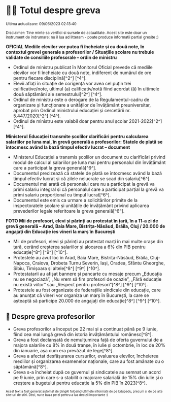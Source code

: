 # 👩‍🏫 Totul despre greva
<sub>Ultima actualizare: 09/06/2023 02:13:40</sub>

<sub>Disclaimer: Tine minte sa verifici si sursele de actualitate. Acest site este doar un instrument de indrumare: nu il lua ad litteram - poate produce informatii partial gresite :)</sub>

**OFICIAL Mediile elevilor vor putea fi încheiate și cu două note, în contextul grevei generale a profesorilor / Situațiile școlare nu trebuie validate de consiliile profesorale – ordin de ministru**

- Ordinul de ministru publicat în Monitorul Oficial prevede că mediile elevilor vor fi încheiate cu două note, indiferent de numărul de ore pentru fiecare disciplină[^2^] [^4^].
- Elevii aflați în situație de corigență vor avea cel puțin trei calificative/note, ultimul (a) calificativ/notă fiind acordat (ă) în ultimele două săptămâni ale semestrului[^2^] [^4^].
- Ordinul de ministru este o derogare de la Regulamentul-cadru de organizare și funcționare a unităților de învățământ preuniversitar, aprobat prin Ordinul ministrului educației și cercetării nr. 5.447/2020[^2^] [^4^].
- Ordinul de ministru este valabil doar pentru anul școlar 2021-2022[^2^] [^4^].

**Ministerul Educației transmite școlilor clarificări pentru calcularea salariilor pe luna mai, în grevă generală a profesorilor: Statele de plată se întocmesc având la bază timpul efectiv lucrat – document**

- Ministerul Educației a transmis școlilor un document cu clarificări privind modul de calcul al salariilor pe luna mai pentru personalul din învățământ care a participat la greva generală[^6^].
- Documentul precizează că statele de plată se întocmesc având la bază timpul efectiv lucrat și că zilele nelucrate se scad din salariu[^6^].
- Documentul mai arată că personalul care nu a participat la grevă va primi salariu integral și că personalul care a participat parțial la grevă va primi salariu proporțional cu timpul lucrat[^6^].
- Documentul este emis ca urmare a solicitărilor primite de la inspectoratele școlare și unitățile de învățământ privind aplicarea prevederilor legale referitoare la greva generală[^6^].

**FOTO Mii de profesori, elevi și părinți au protestat în țară, în a 11-a zi de grevă generală – Arad, Baia Mare, Bistrița-Năsăud, Brăila, Cluj / 20.000 de angajați din Educație ies vineri la marș în București**

- Mii de profesori, elevi și părinți au protestat marți în mai multe orașe din țară, cerând creșterea salariilor și alocarea a 6% din PIB pentru educație[^8^] [^9^] [^10^].
- Protestele au avut loc în Arad, Baia Mare, Bistrița-Năsăud, Brăila, Cluj-Napoca, Craiova, Drobeta Turnu Severin, Iași, Oradea, Sfântu Gheorghe, Sibiu, Timișoara și altele[^8^] [^9^] [^10^].
- Protestatarii au afișat bannere și pancarte cu mesaje precum „Educația nu se negociază”, „Nu vrem să fim profesori de ocazie”, „Fără educație nu există viitor” sau „Respect pentru profesori”[^8^] [^9^] [^10^].
- Protestele au fost organizate de federațiile sindicale din educație, care au anunțat că vineri vor organiza un marș în București, la care se așteaptă să participe 20.000 de angajați din educație[^8^] [^9^] [^10^].

## 🏫 Despre greva profesorilor

- Greva profesorilor a început pe 22 mai și a continuat până pe 9 iunie, fiind cea mai lungă grevă din istoria învățământului românesc[^8^].
- Greva a fost declanșată de nemulțumirea față de oferta guvernului de a majora salariile cu 8% în două tranșe, în iulie și octombrie, în loc de 20% din ianuarie, așa cum era prevăzut de lege[^8^].
- Greva a afectat desfășurarea cursurilor, evaluarea elevilor, încheierea mediilor și organizarea examenelor naționale, care au fost amânate cu o săptămână[^8^].
- Greva s-a încheiat după ce guvernul și sindicatele au semnat un acord pe 9 iunie, prin care s-a stabilit o majorare salarială de 15% din iulie și o creștere a bugetului pentru educație la 5% din PIB în 2023[^8^].


<sub><sub>Acest text a fost generat automat de BingAI folosind ultimele informatii de pe Edupedu, precum si de pe alte site-uri de stiri. Deci, nu te baza pe el pentru a lua decizii importante :)</sub></sub>
